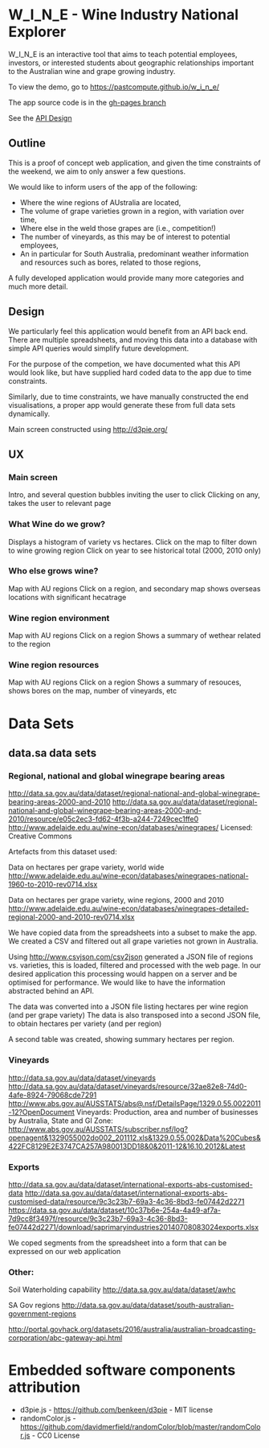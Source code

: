 # W_I_N_E - Wine Industry National Explorer

W_I_N_E is an interactive tool that aims to teach potential employees, investors, or interested students about geographic relationships important to the Australian wine and grape growing industry.

To view the demo, go to https://pastcompute.github.io/w_i_n_e/

The app source code is in the [gh-pages branch](../../tree/gh-pages)

See the [API Design](api.md)

## Outline

This is a proof of concept web application, and given the time constraints of the weekend, we aim to only answer a few questions.

We would like to inform users of the app of the following:

* Where the wine regions of AUstralia are located,
* The volume of grape varieties grown in a region, with variation over time,
* Where else in the weld those grapes are (i.e., competition!)
* The number of vineyards, as this may be of interest to potential employees,
* An in particular for South Australia, predominant weather information and resources such as bores, related to those regions,

A fully developed application would provide many more categories and much more detail.

## Design

We particularly feel this application would benefit from an API back end. There are multiple spreadsheets, and moving this data into a database with simple API queries would simplify future  development.

For the purpose of the competion, we have documented what this API would look like, but have supplied  hard coded data to the app due to time constraints.

Similarly, due to time constraints, we have manually constructed the end visualisations, a proper app would generate these from full  data sets dynamically.

Main screen constructed using http://d3pie.org/

## UX

### Main screen

Intro, and several question bubbles inviting the user to click
Clicking on any, takes the user to relevant page

### What Wine do we grow?

Displays a histogram of variety vs hectares.
Click on the map to filter down to wine growing region
Click on year to see historical total (2000, 2010 only)

### Who else grows wine?

Map with AU regions
Click on a region, and secondary map shows overseas locations with significant hecatrage

### Wine region environment

Map with AU regions
Click on a region
Shows a summary of wethear related to the region

### Wine region resources

Map with AU regions
Click on a region
Shows a summary of resouces, shows bores on the map, number of vineyards, etc

# Data Sets

## data.sa data sets

### Regional, national and global winegrape bearing areas

http://data.sa.gov.au/data/dataset/regional-national-and-global-winegrape-bearing-areas-2000-and-2010
http://data.sa.gov.au/data/dataset/regional-national-and-global-winegrape-bearing-areas-2000-and-2010/resource/e05c2ec3-fd62-4f3b-a244-7249cec1ffe0
http://www.adelaide.edu.au/wine-econ/databases/winegrapes/
Licensed: Creative Commons

Artefacts from this dataset used:

Data on hectares per grape variety, world wide
http://www.adelaide.edu.au/wine-econ/databases/winegrapes-national-1960-to-2010-rev0714.xlsx

Data on hectares per grape variety, wine regions, 2000 and 2010
http://www.adelaide.edu.au/wine-econ/databases/winegrapes-detailed-regional-2000-and-2010-rev0714.xlsx

We have copied data from the spreadsheets into a subset to make the app.
We created a CSV and filtered out all grape varieties not grown in Australia.

Using http://www.csvjson.com/csv2json generated a JSON file of regions vs. varieties, this is loaded, filtered and processed with the web page.
In our desired application this processing would happen on a server and be optimised for performance.
We would like to have the information abstracted behind an API.

The data was converted into a JSON file listing hectares per wine region (and per grape variety)
The data is also transposed into a second JSON file, to obtain hectares per variety (and per region)

A second table was created, showing summary hectares per region.

### Vineyards

http://data.sa.gov.au/data/dataset/vineyards
http://data.sa.gov.au/data/dataset/vineyards/resource/32ae82e8-74d0-4afe-8924-79068cde7291
http://www.abs.gov.au/AUSSTATS/abs@.nsf/DetailsPage/1329.0.55.0022011-12?OpenDocument
Vineyards: Production, area and number of businesses by Australia, State and GI Zone:
http://www.abs.gov.au/AUSSTATS/subscriber.nsf/log?openagent&1329055002do002_201112.xls&1329.0.55.002&Data%20Cubes&422FC8129E2E3747CA257A980013DD18&0&2011-12&16.10.2012&Latest

### Exports

http://data.sa.gov.au/data/dataset/international-exports-abs-customised-data
http://data.sa.gov.au/data/dataset/international-exports-abs-customised-data/resource/9c3c23b7-69a3-4c36-8bd3-fe07442d2271
https://data.sa.gov.au/data/dataset/10c37b6e-254a-4a49-af7a-7d9cc8f3497f/resource/9c3c23b7-69a3-4c36-8bd3-fe07442d2271/download/saprimaryindustries20140708083024exports.xlsx

We coped segments from the spreadsheet into a form that can be expressed on our web application


### Other:

Soil Waterholding capability
http://data.sa.gov.au/data/dataset/awhc 

SA Gov regions
http://data.sa.gov.au/data/dataset/south-australian-government-regions

http://portal.govhack.org/datasets/2016/australia/australian-broadcasting-corporation/abc-gateway-api.html

# Embedded software components attribution

* d3pie.js - https://github.com/benkeen/d3pie - MIT license
* randomColor.js - https://github.com/davidmerfield/randomColor/blob/master/randomColor.js - CC0 License
